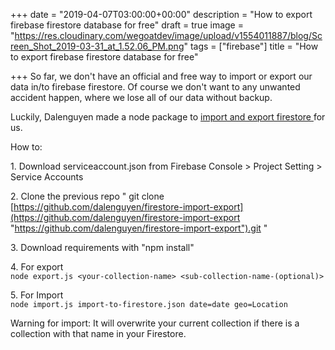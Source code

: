 +++
date = "2019-04-07T03:00:00+00:00"
description = "How to export firebase firestore database for free"
draft = true
image = "https://res.cloudinary.com/wegoatdev/image/upload/v1554011887/blog/Screen_Shot_2019-03-31_at_1.52.06_PM.png"
tags = ["firebase"]
title = "How to export firebase firestore database for free"

+++
So far, we don't have an official and free way to import or export our data in/to firebase firestore. Of course we don't want to any unwanted accident happen, where we lose all of our data without backup.

Luckily, Dalenguyen made a node package to [import and export firestore ](https://github.com/dalenguyen/firestore-import-export)for us.   
  
How to:   
  
1\. Download serviceaccount.json from Firebase Console > Project Setting > Service Accounts  
  
2\. Clone the previous repo " git clone [https://github.com/dalenguyen/firestore-import-export](https://github.com/dalenguyen/firestore-import-export "https://github.com/dalenguyen/firestore-import-export").git "  
  
3\. Download requirements with "npm install"  
  
4\. For export  
`node export.js <your-collection-name> <sub-collection-name-(optional)>`  
  
5\. For Import  
`node import.js import-to-firestore.json date=date geo=Location`  
  
Warning for import: It will overwrite your current collection if there is a collection with that name in your Firestore.
